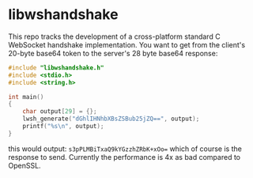 # libwshandshake
This repo tracks the development of a cross-platform standard C WebSocket handshake implementation. You want to get from the client's 20-byte base64 token to the server's 28 byte base64 response:

```c
#include "libwshandshake.h"
#include <stdio.h>
#include <string.h>

int main()
{
    char output[29] = {};
    lwsh_generate("dGhlIHNhbXBsZSBub25jZQ==", output);
    printf("%s\n", output);
}
```

this would output: `s3pPLMBiTxaQ9kYGzzhZRbK+xOo=` which of course is the response to send. Currently the performance is 4x as bad compared to OpenSSL.
